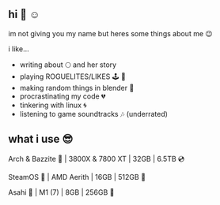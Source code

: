 ## hi 👋 ☺️
im not giving you my name but heres some things about me 😉
<p>i like...</p>

- writing about 🌕 and her story
- playing ROGUELITES/LIKES 🕹️ 👾
- making random things in blender 🌲
- procrastinating my code 💔
- tinkering with linux 🌀
- listening to game soundtracks 🎶 (underrated)

## what i use 😎
<p>Arch & Bazzite  🍊 | 3800X & 7800 XT | 32GB | 6.5TB  💿</p>
<p>SteamOS  💜 | AMD Aerith | 16GB | 512GB  💾</p>
<p>Asahi  💯 | M1 (7) | 8GB | 256GB  💽</p>

<!--
**thatejguy/thatejguy** is a ✨ _special_ ✨ repository because its `README.md` (this file) appears on your GitHub profile.

Here are some ideas to get you started:

- 🔭 I’m currently working on ...
- 🌱 I’m currently learning ...
- 👯 I’m looking to collaborate on ...
- 🤔 I’m looking for help with ...
- 💬 Ask me about ...
- 📫 How to reach me: ...
- 😄 Pronouns: ...
- ⚡ Fun fact: ...
-->
